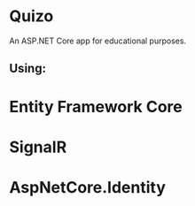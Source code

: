 # Quizo
An ASP.NET Core app for educational purposes.

## Using:
# Entity Framework Core
# SignalR
# AspNetCore.Identity
